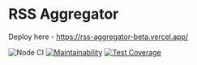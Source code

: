 # RSS Aggregator

Deploy here - https://rss-aggregator-beta.vercel.app/

![Node CI](https://github.com/siniiitsa/frontend-project-lvl3/workflows/Node%20CI/badge.svg)
[![Maintainability](https://api.codeclimate.com/v1/badges/e355fdf7e75b19630cae/maintainability)](https://codeclimate.com/github/siniiitsa/frontend-project-lvl3/maintainability)
[![Test Coverage](https://api.codeclimate.com/v1/badges/e355fdf7e75b19630cae/test_coverage)](https://codeclimate.com/github/siniiitsa/frontend-project-lvl3/test_coverage)
